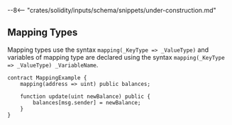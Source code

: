 --8<-- "crates/solidity/inputs/schema/snippets/under-construction.md"

## Mapping Types

Mapping types use the syntax `mapping(_KeyType => _ValueType)` and
variables of mapping type are declared using the syntax
`mapping(_KeyType => _ValueType) _VariableName`.

```solidity
contract MappingExample {
    mapping(address => uint) public balances;

    function update(uint newBalance) public {
        balances[msg.sender] = newBalance;
    }
}
```

